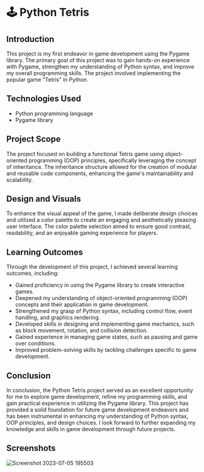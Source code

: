 # 🕹️ Python Tetris

## Introduction
This project is my first endeavor in game development using the Pygame library.
The primary goal of this project was to gain hands-on experience with Pygame, strengthen my understanding of Python syntax, and improve my overall programming skills.
The project involved implementing the popular game "Tetris" in Python.

## Technologies Used
- Python programming language
- Pygame library

## Project Scope
The project focused on building a functional Tetris game using object-oriented programming (OOP) principles, specifically leveraging the concept of inheritance.
The inheritance structure allowed for the creation of modular and reusable code components, enhancing the game's maintainability and scalability.

## Design and Visuals
To enhance the visual appeal of the game, I made deliberate design choices and utilized a color palette to create an engaging and aesthetically pleasing user interface. The color palette selection aimed to ensure good contrast, readability, and an enjoyable gaming experience for players.

## Learning Outcomes
Through the development of this project, I achieved several learning outcomes, including:
- Gained proficiency in using the Pygame library to create interactive games.
- Deepened my understanding of object-oriented programming (OOP) concepts and their application in game development.
- Strengthened my grasp of Python syntax, including control flow, event handling, and graphics rendering.
- Developed skills in designing and implementing game mechanics, such as block movement, rotation, and collision detection.
- Gained experience in managing game states, such as pausing and game over conditions.
- Improved problem-solving skills by tackling challenges specific to game development.

## Conclusion
In conclusion, the Python Tetris project served as an excellent opportunity for me to explore game development, refine my programming skills, and gain practical experience in utilizing the Pygame library.
This project has provided a solid foundation for future game development endeavors and has been instrumental in enhancing my understanding of Python syntax, OOP principles, and design choices.
I look forward to further expanding my knowledge and skills in game development through future projects.

## Screenshots
![Screenshot 2023-07-05 195503](https://github.com/Farid-Karimi/Tetris/assets/118434072/5b4a4717-2de5-4192-ae8b-a703ce3914f5)

